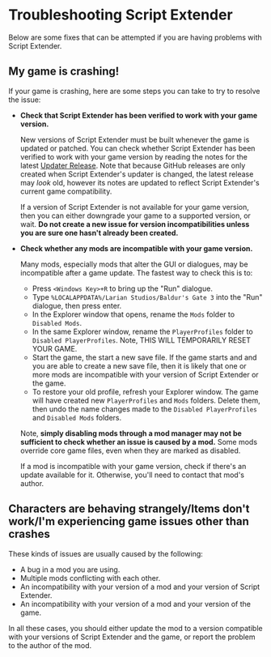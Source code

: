 # Troubleshooting Script Extender

Below are some fixes that can be attempted if you are having problems with Script Extender.

## My game is crashing!

If your game is crashing, here are some steps you can take to try to resolve the issue:

  - **Check that Script Extender has been verified to work with your game version.**

  	New versions of Script Extender must be built whenever the game is updated or patched. You can
    check whether Script Extender has been verified to work with your game version by reading the
    notes for the latest [Updater Release](https://github.com/Norbyte/bg3se/releases). Note that
    because GitHub releases are only created when Script Extender's updater is changed, the latest
    release may *look* old, however its notes are updated to reflect Script Extender's current game
    compatibility.
  
  	If a version of Script Extender is not available for your game version, then you can either
    downgrade your game to a supported version, or wait. **Do not create a new issue for version
    incompatibilities unless you are sure one hasn't already been created.**

  - **Check whether any mods are incompatible with your game version.** 

    Many mods, especially mods that alter the GUI or dialogues, may be incompatible after a game
    update. The fastest way to check this is to:
      - Press `<Windows Key>+R` to bring up the "Run" dialogue.
      - Type `%LOCALAPPDATA%/Larian Studios/Baldur's Gate 3` into the "Run" dialogue, then press
        enter.
      - In the Explorer window that opens, rename the `Mods` folder to `Disabled Mods`.
      - In the same Explorer window, rename the `PlayerProfiles` folder to `Disabled
        PlayerProfiles`. Note, THIS WILL TEMPORARILY RESET YOUR GAME.
      - Start the game, the start a new save file. If the game starts and and you are able to create
        a new save file, then it is likely that one or more mods are incompatible with your version
        of Script Extender or the game.
      - To restore your old profile, refresh your Explorer window. The game will have created new
        `PlayerProfiles` and `Mods` folders. Delete them, then undo the name changes made to the `Disabled
        PlayerProfiles` and `Disabled Mods` folders.

    Note, **simply disabling mods through a mod manager may not be sufficient to check whether an
    issue is caused by a mod.** Some mods override core game files, even when they are marked as
    disabled.

    If a mod is incompatible with your game version, check if there's an update available for it.
    Otherwise, you'll need to contact that mod's author. 


## Characters are behaving strangely/Items don't work/I'm experiencing game issues other than crashes

These kinds of issues are usually caused by the following:
  - A bug in a mod you are using.
  - Multiple mods conflicting with each other.
  - An incompatibility with your version of a mod and your version of Script Extender. 
  - An incompatibility with your version of a mod and your version of the game.

In all these cases, you should either update the mod to a version compatible with your versions of
Script Extender and the game, or report the problem to the author of the mod.
